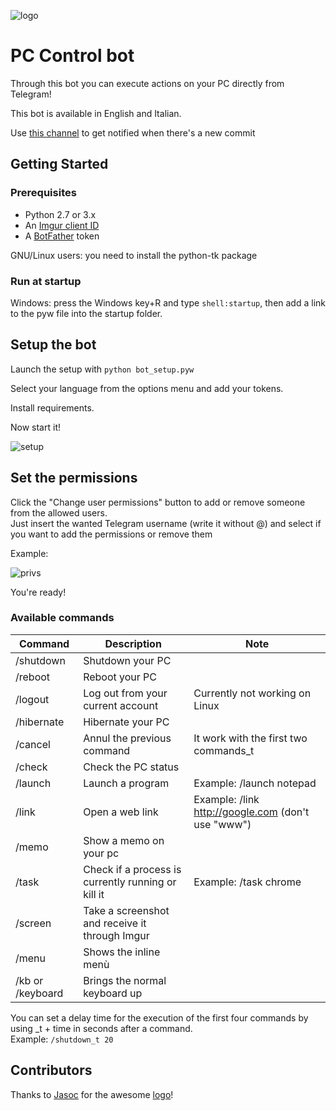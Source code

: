 ![logo](https://i.imgur.com/294uZ8G.png)
# PC Control bot

Through this bot you can execute actions on your PC directly from Telegram!

This bot is available in English and Italian.

Use [this channel](https://t.me/tostabots) to get notified when there's a new commit

## Getting Started

### Prerequisites

- Python 2.7 or 3.x
- An [Imgur client ID](https://api.imgur.com/)
- A [BotFather](https://t.me/BotFather) token

GNU/Linux users: you need to install the python-tk package

### Run at startup
Windows: press the Windows key+R and type ```shell:startup```, then add a link to the pyw file into the startup folder.

## Setup the bot

Launch the setup with ```python bot_setup.pyw```

Select your language from the options menu and add your tokens.

Install requirements.

Now start it!

![setup](https://i.imgur.com/JJBVG9I.png)

## Set the permissions

Click the "Change user permissions" button to add or remove someone from the allowed users.\
Just insert the wanted Telegram username (write it without @) and select if you want to add the permissions or
remove them

Example:

![privs](https://i.imgur.com/DyL2F8w.png)

You're ready!

### Available commands

| Command | Description | Note
| --- | --- | --- |
| /shutdown | Shutdown your PC |
| /reboot | Reboot your PC |
| /logout | Log out from your current account | Currently not working on Linux |
| /hibernate | Hibernate your PC |
| /cancel | Annul the previous command | It work with the first two commands_t |
| /check | Check the PC status |
| /launch | Launch a program | Example: /launch notepad |
| /link | Open a web link | Example: /link http://google.com (don't use "www") |
| /memo | Show a memo on your pc |
| /task | Check if a process is currently running or kill it| Example: /task chrome |
| /screen | Take a screenshot and receive it through Imgur |
| /menu | Shows the inline menù |
| /kb or /keyboard | Brings the normal keyboard up |

You can set a delay time for the execution of the first four commands by using _t + time in seconds after a command.\
Example: ```/shutdown_t 20```

## Contributors
Thanks to [Jasoc](https://github.com/jasoc) for the awesome [logo](https://i.imgur.com/V6B5ZEf.png)!